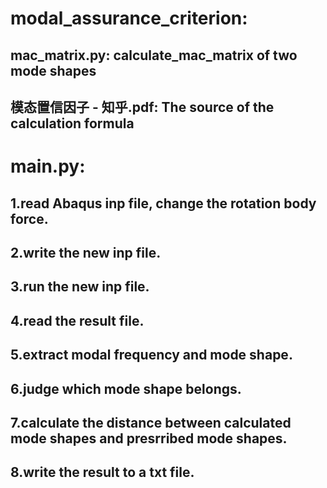 # modal_assurance_criterion:
   ## mac_matrix.py: calculate_mac_matrix of two mode shapes
   ## 模态置信因子 - 知乎.pdf: The source of the calculation formula
# main.py: 
  ## 1.read Abaqus inp file, change the rotation body force. 
  ## 2.write the new inp file. 
  ## 3.run the new inp file. 
  ## 4.read the result file. 
  ## 5.extract modal frequency and mode shape. 
  ## 6.judge which mode shape belongs. 
  ## 7.calculate the distance between calculated mode shapes and presrribed mode shapes. 
  ## 8.write the result to a txt file.